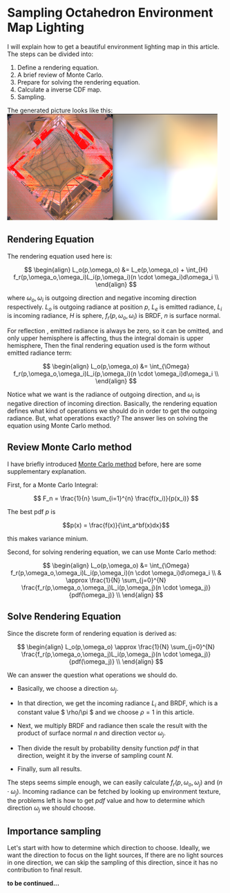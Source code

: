 <head>
    <script src="https://cdn.mathjax.org/mathjax/latest/MathJax.js?config=TeX-AMS-MML_HTMLorMML" type="text/javascript"></script>
    <script type="text/x-mathjax-config">
        MathJax.Hub.Config({
            tex2jax: {
            skipTags: ['script', 'noscript', 'style', 'textarea', 'pre'],
            inlineMath: [['$','$']]
            }
        });
    </script>
</head>

# Sampling Octahedron Environment Map Lighting

I will explain how to get a beautiful environment lighting map in this article.
The steps can be divided into: 

1. Define a rendering equation.
2. A brief review of Monte Carlo.
3. Prepare for solving the rendering equation.
4. Calculate a inverse CDF map.
5. Sampling.

The generated picture looks like this:
![map](./envlight.png)

## Rendering Equation

The rendering equation used here is:

$$
\begin{align}
    L_o(p,\omega_o) &= L_e(p,\omega_o) + \int_{H} f_r(p,\omega_o,\omega_i)L_i(p,\omega_i)(n \cdot \omega_i)d\omega_i  \\
\end{align}
$$

where $\omega_o,\omega_i$ is outgoing direction and negative incoming direction respectively. 
$L_o$ is outgoing radiance at position $p$, $L_e$ is emitted radiance, $L_i$ is incoming radiance,
$H$  is sphere, $f_r(p,\omega_o,\omega_i)$ is BRDF, $n$ is surface normal.


For reflection , emitted radiance is always be zero, so it can be omitted, and only upper hemisphere is affecting,
thus the integral domain is upper hemisphere, Then the final rendering equation used is the form without emitted radiance term:

$$
\begin{align}
    L_o(p,\omega_o) &=  \int_{\Omega} f_r(p,\omega_o,\omega_i)L_i(p,\omega_i)(n \cdot \omega_i)d\omega_i  \\
\end{align}
$$

Notice what we want is the radiance of outgoing direction, and $\omega_i$ is negative direction of incoming direction.
Basically, the rendering equation defines what kind of operations we should do in order to get the outgoing radiance.
But, what operations exactly? The answer lies on solving the equation using Monte Carlo method.

## Review Monte Carlo method

I have briefly introduced [Monte Carlo method](https://waizui.github.io/posts/monte_carlo/monte_carlo.html) before, here are some supplementary explanation.

First, for a Monte Carlo Integral:

$$ F_n = \frac{1}{n} \sum_{i=1}^{n} \frac{f(x_i)}{p(x_i)} $$

The best pdf $p$ is 

$$p(x) = \frac{f(x)}{\int_a^bf(x)dx}$$

this makes variance minium.

Second, for solving rendering equation, we can use Monte Carlo method:

$$
\begin{align}
    L_o(p,\omega_o) &=  \int_{\Omega} f_r(p,\omega_o,\omega_i)L_i(p,\omega_i)(n \cdot \omega_i)d\omega_i  \\
            & \approx \frac{1}{N} \sum_{j=0}^{N} \frac{f_r(p,\omega_o,\omega_j)L_i(p,\omega_j)(n \cdot \omega_j)}{pdf(\omega_j)} \\
\end{align}
$$

## Solve Rendering Equation
Since the discrete form of rendering equation is derived as:

$$
\begin{align}
    L_o(p,\omega_o) \approx \frac{1}{N} \sum_{j=0}^{N} \frac{f_r(p,\omega_o,\omega_j)L_i(p,\omega_j)(n \cdot \omega_j)}{pdf(\omega_j)} \\
\end{align}
$$

We can answer the question  what operations we should do. 

- Basically, we choose a direction $\omega_j$.

- In that direction, we get the incoming radiance $L_i$ and BRDF, which is a constant value $ \rho/\pi $ and we choose $\rho =1$
in this article. 

- Next, we multiply BRDF and radiance then scale the result with the product of surface normal $n$ and direction vector $\omega_j$.

- Then divide the result by probability density function $pdf$ in that direction, weight it by the inverse of sampling count $N$.

- Finally, sum all results.

The steps seems simple enough, we can easily calculate  $f_r(p,\omega_o,\omega_j)$ and $(n \cdot \omega_j)$. 
Incoming radiance can be fetched by looking up environment texture, the problems left is how to get $pdf$ value and 
how to determine which direction $\omega_j$ we should choose.

## Importance sampling

Let's start with how to determine which direction to choose. Ideally, we want the direction to focus on the light sources,
If there are no light sources in one direction, we can skip the sampling of this direction, 
since it has no contribution to final result.


**to be continued...**
